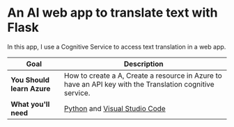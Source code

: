 # An AI web app to translate text with Flask

In this app, I use a Cognitive Service to access text translation in a web app.

| **Goal**                                          | Description                                                                                                    |
| ------------------------------------------------- | -------------------------------------------------------------------------------------------------------------- |
| **You Should learn Azure**                        | How to create a A, Create a resource in Azure to have an API key with the Translation cognitive service.       |
| **What you'll need**                              | [Python](https://www.python.org/downloads/) and [Visual Studio Code](https://code.visualstudio.com?WT.mc_id=academic-56258-chrhar)                                          |

